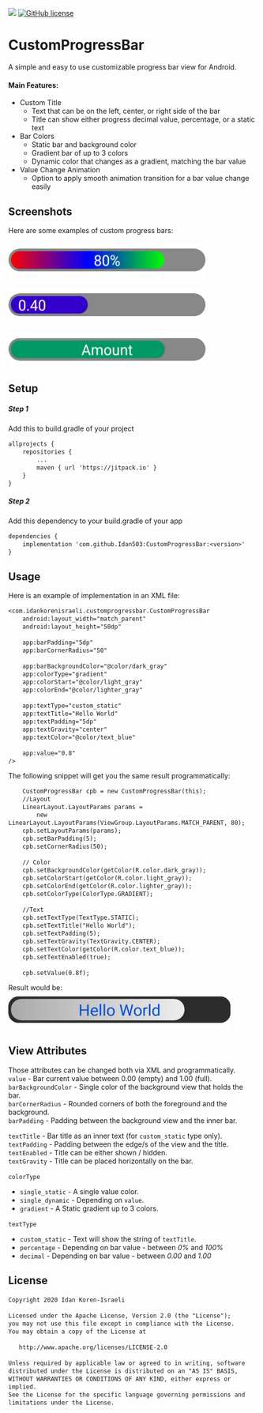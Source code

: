 
[![](https://jitpack.io/v/Idan503/CustomProgressBar.svg)](https://jitpack.io/#Idan503/CustomProgressBar) [![GitHub license](https://img.shields.io/github/license/Idan503/CustomProgressBar?style=flat-square)](https://github.com/Idan503/CustomProgressBar)
# CustomProgressBar
A simple and easy to use customizable progress bar view for Android.
#### Main Features:  
- Custom Title
    - Text that can be on the left, center, or right side of the bar
    - Title can show either progress decimal value, percentage, or a static text 
- Bar Colors
    - Static bar and background color  
    - Gradient bar of up to 3 colors
    - Dynamic color that changes as a gradient, matching the bar value
- Value Change Animation
    - Option to apply smooth animation transition for a bar value change easily  


## Screenshots

Here are some examples of custom progress bars:  
</br>
<img src="/screenshots/CustomProgressBar1.png" width="400" height="70"> </br>
</br>
<img src="/screenshots/CustomProgressBar2.png" width="400" height="70"></br>
</br>
<img src="/screenshots/CustomProgressBar3.png" width="400" height="70">

## Setup
##### Step 1
Add this to build.gradle of your project
```
allprojects {
	repositories {
		...
		maven { url 'https://jitpack.io' }
	}
}
```

##### Step 2
Add this dependency to your build.gradle of your app
```
dependencies {
	implementation 'com.github.Idan503:CustomProgressBar:<version>'
}
```	

## Usage
Here is an example of implementation in an XML file:
```
<com.idankorenisraeli.customprogressbar.CustomProgressBar
    android:layout_width="match_parent"
    android:layout_height="50dp"

    app:barPadding="5dp"
    app:barCornerRadius="50"

    app:barBackgroundColor="@color/dark_gray"
    app:colorType="gradient"
    app:colorStart="@color/light_gray"
    app:colorEnd="@color/lighter_gray"

    app:textType="custom_static"
    app:textTitle="Hello World"
    app:textPadding="5dp"
    app:textGravity="center"
    app:textColor="@color/text_blue"

    app:value="0.8"
/>
```

The following snippet will get you the same result programmatically:
```
	CustomProgressBar cpb = new CustomProgressBar(this);
	//Layout
	LinearLayout.LayoutParams params = 
		new LinearLayout.LayoutParams(ViewGroup.LayoutParams.MATCH_PARENT, 80);
	cpb.setLayoutParams(params);
	cpb.setBarPadding(5);
	cpb.setCornerRadius(50);

	// Color
	cpb.setBackgroundColor(getColor(R.color.dark_gray));
	cpb.setColorStart(getColor(R.color.light_gray));
	cpb.setColorEnd(getColor(R.color.lighter_gray));
	cpb.setColorType(ColorType.GRADIENT);

	//Text
	cpb.setTextType(TextType.STATIC);
	cpb.setTextTitle("Hello World");
	cpb.setTextPadding(5);
	cpb.setTextGravity(TextGravity.CENTER);
	cpb.setTextColor(getColor(R.color.text_blue));
	cpb.setTextEnabled(true);
	
	cpb.setValue(0.8f);
```
Result would be:  
<img src="/screenshots/CustomProgressBar4.png" width="450" height="75"></br>
## View Attributes
Those attributes can be changed both via XML and programmatically.   
`value` - Bar current value between 0.00 (empty) and 1.00 (full).  
`barBackgroundColor` - Single color of the background view that holds the bar.  
`barCornerRadius` - Rounded corners of both the foreground and the background.  
`barPadding` - Padding between the background view and the inner bar.  
 

`textTitle`  - Bar title as an inner text (for `custom_static` type only).  
`textPadding` - Padding between the edge/s of the view and the title.  
`textEnabled` - Title can be either shown / hidden.  
`textGravity` - Title can be placed horizontally on the bar.  

`colorType`  
- `single_static` - A single value color.  
- `single_dynamic` - Depending on `value`.  
- `gradient` - A Static gradient up to 3 colors.  

`textType`
- `custom_static` - Text will show the string of `textTitle`. 
- `percentage` - Depending on bar value - between _0%_ and _100%_   
- `decimal` - Depending on bar value - between _0.00_ and _1.00_  

## License

```
Copyright 2020 Idan Koren-Israeli

Licensed under the Apache License, Version 2.0 (the "License");
you may not use this file except in compliance with the License.
You may obtain a copy of the License at

   http://www.apache.org/licenses/LICENSE-2.0
   
Unless required by applicable law or agreed to in writing, software
distributed under the License is distributed on an "AS IS" BASIS,
WITHOUT WARRANTIES OR CONDITIONS OF ANY KIND, either express or implied.
See the License for the specific language governing permissions and
limitations under the License.
```